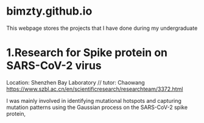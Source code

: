 # bimzty.github.io
This webpage stores the projects that I have done during my undergraduate

# 1.Research for Spike protein on SARS-CoV-2 virus 

Location: Shenzhen Bay Laboratory
//
tutor: Chaowang https://www.szbl.ac.cn/en/scientificresearch/researchteam/3372.html

I was mainly involved in identifying mutational hotspots and capturing mutation patterns using the Gaussian process on the SARS-CoV-2 spike protein,
